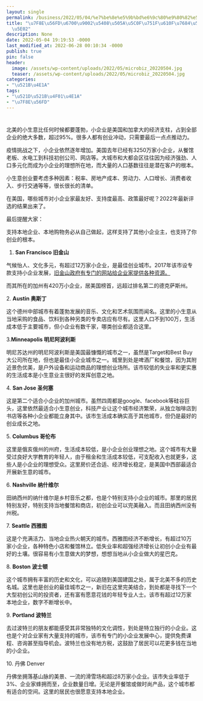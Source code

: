 ```yaml
---
layout: single
permalink: /business/2022/05/04/%e7%be%8e%e5%9b%bd%e6%9c%80%e9%80%82%e5%90%88%e5%81%9a%e5%b0%8f%e7%94%9f%e6%84%8f%e7%9a%84%e5%8d%81%e5%a4%a7%e5%9f%8e%e5%b8%82/
title: "\u7F8E\u56FD\u6700\u9002\u5408\u505A\u5C0F\u751F\u610F\u7684\u5341\u5927\u57CE\
  \u5E02"
description: None
date: 2022-05-04 19:19:53 -0000
last_modified_at: 2022-06-28 00:10:34 -0000
publish: true
pin: false
header:
  image: /assets/wp-content/uploads/2022/05/microbiz_20220504.jpg
  teaser: /assets/wp-content/uploads/2022/05/microbiz_20220504.jpg
categories:
- "\u521B\u4E1A"
tags:
- "\u521D\u521B\u4F01\u4E1A"
- "\u7F8E\u56FD"
---
```

#

北美的小生意比任何时候都要蓬勃，小企业是美国和加拿大的经济支柱，占到全部企业的绝大多数，超过95%。很多人都有创业冲动，只需要最后一点点推动力。

疫情挑战之下，小企业依然逐年增加。美国去年已经有3250万家小企业，从餐馆老板、水电工到科技初创公司、网店等。大城市和大都会区往往因为经济强劲、人口多元化而成为小企业的理想所在地，而大量的人口基数往往是潜在客户的根本。

小生意创业要考虑多种因素：税率、房地产成本、劳动力、人口增长、消费者收入、步行交通等等，很长很长的清单。

在美国，哪些城市对小企业家最友好、支持度最高、政策最好呢？2022年最新评选的结果出来了。

最后提醒大家：

支持本地企业、本地购物务必从自己做起，这样支持了其他小企业主，也支持了你创业的根本。

  1. **San Francisco 旧金山**

气候怡人、文化多元，有超过12万家小企业，是最佳创业城市。2017年该市设专款支持小企业发展，[旧金山政府有专门的网站给企业家提供各种资源。](https://sf.gov/departments/office-economic-and-workforce-development/office-small-business)

而其所在的加州有420万小企业，居美国榜首，远超过排名第二的德克萨斯州。

2\. **Austin 奥斯丁**

这个德州中部城市有着蓬勃发展的音乐、文化和艺术氛围而闻名。这里的小生意从当地采购的食品、饮料到各种另类的专卖店应有尽有。这里人口不到100万，生活成本低于主要城市，但小企业有数千家，哪类创业都适合这里。

3.**Minneapolis 明尼阿波利斯**

明尼苏达州的明尼阿波利斯是美国最慷慨的城市之一，虽然是Target和Best Buy大公司所在地，但也是最佳小企业城市之一。城里到处是啤酒厂和餐馆，因为其附近景色优美，是户外设备和运动商品的理想创业场所。该市较低的失业率和更实惠的生活成本是小生意业主很好的发挥创意之地。

4\. **San Jose 圣何塞**

这是第二个适合小企业的加州城市。虽然四周都是google、facebook等硅谷巨头，这里依然最适合小生意创业，科技产业让这个城市经济繁荣，从独立咖啡店到书店等各种小企业都能立身其中。该市生活成本确实高于其他城市，但仍是最好的创业成长之地。

5\. **Columbus 哥伦布**

这里是俄亥俄州的州府，生活成本较低，是小企业创业理想之地。这个城市有大量受过良好大学教育的年轻人，由于租金和生活成本较低，可支配收入也就更多，这些人是小企业的理想受众。这里房价还合适、经济增长稳定，是美国中西部最适合开展新生意的城市。

6\. **Nashville 纳什维尔**

田纳西州的纳什维尔是乡村音乐之都，也是个特别支持小企业的城市。那里的居民特别友好，特别支持当地餐馆和商店，初创企业可以完美融入。而且田纳西州没有州税。

7\. **Seattle 西雅图**

这是个充满活力、当地企业热火朝天的城市。西雅图经济不断增长，有超过10万家小企业，各种特色小店和餐馆林立。低失业率和超强经济增长让初创小企业有最好的土壤。很容易有小生意做大的梦想，想想当地从小企业做大的星巴克。

8\. **Boston 波士顿**

这个城市拥有丰富的历史和文化，可以追随到美国建国之处，属于北美不多的历史名城。这里也是创业的最佳城市之一，新旧在这里完美结合，到处都是寻找下一个大型初创公司的投资者，还有富有愿意花钱的年轻专业人士。该市有超过12万家本地企业，数字不断增长中。

9\. **Portland 波特兰**

去过波特兰的朋友都能感受其非常独特的文化调性，到处是特立独行的小企业。这也是个对企业家有大量支持的城市，该市有专门的小企业发展中心，提供免费课程、咨询甚至指导机会。波特兰也没有地方税，这鼓励了居民可以花更多钱在当地的小企业。

10\. 丹佛 Denver

丹佛坐拥落基山脉的美景、一流的滑雪场和超过8万家小企业。该市失业率低于3%、企业家蜂拥而至，企业数量日增。无论是开餐馆或做时尚产品，这个城市都有适合的空间。这里的居民也很愿意支持本地企业。

